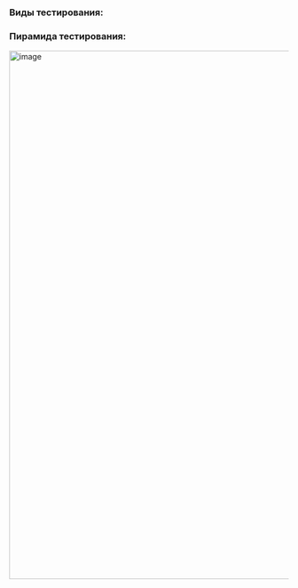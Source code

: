 
### Виды тестирования:

### Пирамида тестирования:
<img width="952" alt="image" src="https://github.com/user-attachments/assets/565c076b-fc7b-49b5-984e-a264c60f69ca" />

